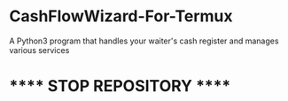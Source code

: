 # CashFlowWizard-For-Termux
A Python3 program that handles your waiter's cash register and manages various services

# **** STOP REPOSITORY ****
